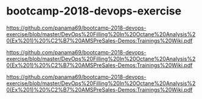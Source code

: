 # bootcamp-2018-devops-exercise

https://github.com/panama69/bootcamp-2018-devops-exercise/blob/master/DevOps%20Filling%20In%20Octane%20Analysis%20(Ex%201)%20%C2%B7%20AMSPreSales-Demos:Trainings%20Wiki.pdf

https://github.com/panama69/bootcamp-2018-devops-exercise/blob/master/DevOps%20Filling%20In%20Octane%20Analysis%20(Ex%201)%20%C2%B7%20AMSPreSales-Demos:Trainings%20Wiki.pdf

https://github.com/panama69/bootcamp-2018-devops-exercise/blob/master/DevOps%20Filling%20In%20Octane%20Analysis%20(Ex%201)%20%C2%B7%20AMSPreSales-Demos:Trainings%20Wiki.pdf
